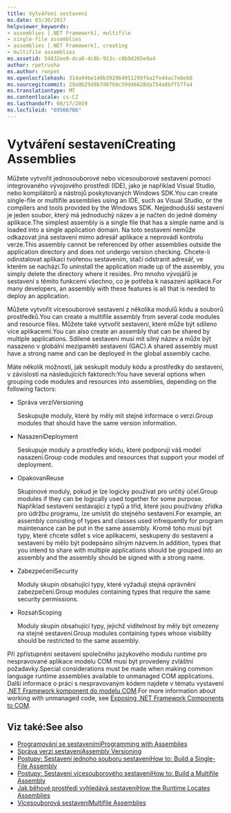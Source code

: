 ```yaml
---
title: Vytváření sestavení
ms.date: 03/30/2017
helpviewer_keywords:
- assemblies [.NET Framework], multifile
- single-file assemblies
- assemblies [.NET Framework], creating
- multifile assemblies
ms.assetid: 54832ee9-dca8-4c8b-913c-c0b9d265e9a4
author: rpetrusha
ms.author: ronpet
ms.openlocfilehash: 314a94be140b392964951299fba2fed4ac7e6e68
ms.sourcegitcommit: 29a9b29d8b7d07b9c59d46628da754a8bff57fa4
ms.translationtype: MT
ms.contentlocale: cs-CZ
ms.lasthandoff: 08/17/2019
ms.locfileid: "69566786"
---
```

# <a name="creating-assemblies"></a><span data-ttu-id="3a540-102">Vytváření sestavení</span><span class="sxs-lookup"><span data-stu-id="3a540-102">Creating Assemblies</span></span>

<span data-ttu-id="3a540-103">Můžete vytvořit jednosouborové nebo vícesouborové sestavení pomocí integrovaného vývojového prostředí (IDE), jako je například Visual Studio, nebo kompilátorů a nástrojů poskytovaných Windows SDK.</span><span class="sxs-lookup"><span data-stu-id="3a540-103">You can create single-file or multifile assemblies using an IDE, such as Visual Studio, or the compilers and tools provided by the Windows SDK.</span></span> <span data-ttu-id="3a540-104">Nejjednodušší sestavení je jeden soubor, který má jednoduchý název a je načten do jedné domény aplikace.</span><span class="sxs-lookup"><span data-stu-id="3a540-104">The simplest assembly is a single file that has a simple name and is loaded into a single application domain.</span></span> <span data-ttu-id="3a540-105">Na toto sestavení nemůže odkazovat jiná sestavení mimo adresář aplikace a neprovádí kontrolu verze.</span><span class="sxs-lookup"><span data-stu-id="3a540-105">This assembly cannot be referenced by other assemblies outside the application directory and does not undergo version checking.</span></span> <span data-ttu-id="3a540-106">Chcete-li odinstalovat aplikaci tvořenou sestavením, stačí odstranit adresář, ve kterém se nachází.</span><span class="sxs-lookup"><span data-stu-id="3a540-106">To uninstall the application made up of the assembly, you simply delete the directory where it resides.</span></span> <span data-ttu-id="3a540-107">Pro mnoho vývojářů je sestavení s těmito funkcemi všechno, co je potřeba k nasazení aplikace.</span><span class="sxs-lookup"><span data-stu-id="3a540-107">For many developers, an assembly with these features is all that is needed to deploy an application.</span></span>

<span data-ttu-id="3a540-108">Můžete vytvořit vícesouborové sestavení z několika modulů kódu a souborů prostředků.</span><span class="sxs-lookup"><span data-stu-id="3a540-108">You can create a multifile assembly from several code modules and resource files.</span></span> <span data-ttu-id="3a540-109">Můžete také vytvořit sestavení, které může být sdíleno více aplikacemi.</span><span class="sxs-lookup"><span data-stu-id="3a540-109">You can also create an assembly that can be shared by multiple applications.</span></span> <span data-ttu-id="3a540-110">Sdílené sestavení musí mít silný název a může být nasazeno v globální mezipaměti sestavení (GAC).</span><span class="sxs-lookup"><span data-stu-id="3a540-110">A shared assembly must have a strong name and can be deployed in the global assembly cache.</span></span>

<span data-ttu-id="3a540-111">Máte několik možností, jak seskupit moduly kódu a prostředky do sestavení, v závislosti na následujících faktorech:</span><span class="sxs-lookup"><span data-stu-id="3a540-111">You have several options when grouping code modules and resources into assemblies, depending on the following factors:</span></span>

- <span data-ttu-id="3a540-112">Správa verzí</span><span class="sxs-lookup"><span data-stu-id="3a540-112">Versioning</span></span>

     <span data-ttu-id="3a540-113">Seskupujte moduly, které by měly mít stejné informace o verzi.</span><span class="sxs-lookup"><span data-stu-id="3a540-113">Group modules that should have the same version information.</span></span>

- <span data-ttu-id="3a540-114">Nasazení</span><span class="sxs-lookup"><span data-stu-id="3a540-114">Deployment</span></span>

     <span data-ttu-id="3a540-115">Seskupuje moduly a prostředky kódu, které podporují váš model nasazení.</span><span class="sxs-lookup"><span data-stu-id="3a540-115">Group code modules and resources that support your model of deployment.</span></span>

- <span data-ttu-id="3a540-116">Opakovan</span><span class="sxs-lookup"><span data-stu-id="3a540-116">Reuse</span></span>

     <span data-ttu-id="3a540-117">Skupinové moduly, pokud je lze logicky používat pro určitý účel.</span><span class="sxs-lookup"><span data-stu-id="3a540-117">Group modules if they can be logically used together for some purpose.</span></span> <span data-ttu-id="3a540-118">Například sestavení sestávající z typů a tříd, které jsou používány zřídka pro údržbu programu, lze umístit do stejného sestavení.</span><span class="sxs-lookup"><span data-stu-id="3a540-118">For example, an assembly consisting of types and classes used infrequently for program maintenance can be put in the same assembly.</span></span> <span data-ttu-id="3a540-119">Kromě toho musí být typy, které chcete sdílet s více aplikacemi, seskupeny do sestavení a sestavení by mělo být podepsáno silným názvem.</span><span class="sxs-lookup"><span data-stu-id="3a540-119">In addition, types that you intend to share with multiple applications should be grouped into an assembly and the assembly should be signed with a strong name.</span></span>

- <span data-ttu-id="3a540-120">Zabezpečení</span><span class="sxs-lookup"><span data-stu-id="3a540-120">Security</span></span>

     <span data-ttu-id="3a540-121">Moduly skupin obsahující typy, které vyžadují stejná oprávnění zabezpečení.</span><span class="sxs-lookup"><span data-stu-id="3a540-121">Group modules containing types that require the same security permissions.</span></span>

- <span data-ttu-id="3a540-122">Rozsah</span><span class="sxs-lookup"><span data-stu-id="3a540-122">Scoping</span></span>

     <span data-ttu-id="3a540-123">Moduly skupin obsahující typy, jejichž viditelnost by měly být omezeny na stejné sestavení.</span><span class="sxs-lookup"><span data-stu-id="3a540-123">Group modules containing types whose visibility should be restricted to the same assembly.</span></span>

<span data-ttu-id="3a540-124">Při zpřístupnění sestavení společného jazykového modulu runtime pro nespravované aplikace modelu COM musí být provedeny zvláštní požadavky.</span><span class="sxs-lookup"><span data-stu-id="3a540-124">Special considerations must be made when making common language runtime assemblies available to unmanaged COM applications.</span></span> <span data-ttu-id="3a540-125">Další informace o práci s nespravovaným kódem najdete v tématu vystavení [.NET Framework komponent do modelu COM](../../../docs/framework/interop/exposing-dotnet-components-to-com.md).</span><span class="sxs-lookup"><span data-stu-id="3a540-125">For more information about working with unmanaged code, see [Exposing .NET Framework Components to COM](../../../docs/framework/interop/exposing-dotnet-components-to-com.md).</span></span>

## <a name="see-also"></a><span data-ttu-id="3a540-126">Viz také:</span><span class="sxs-lookup"><span data-stu-id="3a540-126">See also</span></span>

- [<span data-ttu-id="3a540-127">Programování se sestaveními</span><span class="sxs-lookup"><span data-stu-id="3a540-127">Programming with Assemblies</span></span>](../../../docs/framework/app-domains/programming-with-assemblies.md)
- [<span data-ttu-id="3a540-128">Správa verzí sestavení</span><span class="sxs-lookup"><span data-stu-id="3a540-128">Assembly Versioning</span></span>](../../../docs/framework/app-domains/assembly-versioning.md)
- [<span data-ttu-id="3a540-129">Postupy: Sestavení jednoho souboru sestavení</span><span class="sxs-lookup"><span data-stu-id="3a540-129">How to: Build a Single-File Assembly</span></span>](../../../docs/framework/app-domains/how-to-build-a-single-file-assembly.md)
- [<span data-ttu-id="3a540-130">Postupy: Sestavení vícesouborového sestavení</span><span class="sxs-lookup"><span data-stu-id="3a540-130">How to: Build a Multifile Assembly</span></span>](../../../docs/framework/app-domains/how-to-build-a-multifile-assembly.md)
- [<span data-ttu-id="3a540-131">Jak běhové prostředí vyhledává sestavení</span><span class="sxs-lookup"><span data-stu-id="3a540-131">How the Runtime Locates Assemblies</span></span>](../../../docs/framework/deployment/how-the-runtime-locates-assemblies.md)
- [<span data-ttu-id="3a540-132">Vícesouborová sestavení</span><span class="sxs-lookup"><span data-stu-id="3a540-132">Multifile Assemblies</span></span>](../../../docs/framework/app-domains/multifile-assemblies.md)
